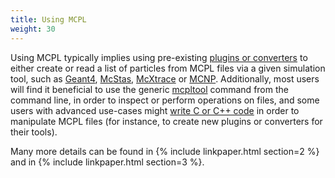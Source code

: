 ```yaml
---
title: Using MCPL
weight: 30
---
```


Using MCPL typically implies using pre-existing [plugins or converters](LOCAL:hooks/) to either create or read a list of particles from MCPL files via a given simulation tool, such as [Geant4](LOCAL:hooks_geant4/), [McStas](LOCAL:hooks_mcstas/), [McXtrace](LOCAL:hooks_mcxtrace/) or [MCNP](LOCAL:hooks_mcnp/). Additionally, most users will find it beneficial to use the generic [mcpltool](LOCAL:usage_cmdline/) command from the command line, in order to inspect or perform operations on files, and some users with advanced use-cases might [write C or C++ code](LOCAL:usage_c/) in order to manipulate MCPL files (for instance, to create new plugins or converters for their tools).

Many more details can be found in {% include linkpaper.html section=2 %} and in {% include linkpaper.html section=3 %}.
